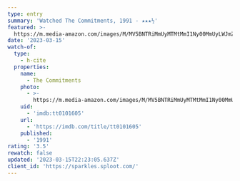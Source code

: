 ```yaml
---
type: entry
summary: 'Watched The Commitments, 1991 - ★★★½'
featured: >-
  https://m.media-amazon.com/images/M/MV5BNTRiMmUyMTMtMmI1Ny00MmUyLWJmZGUtNDVhMWMxNDA3OGNiXkEyXkFqcGdeQXVyMTMxODk2OTU@._V1_SX300.jpg
date: '2023-03-15'
watch-of:
  type:
    - h-cite
  properties:
    name:
      - The Commitments
    photo:
      - >-
        https://m.media-amazon.com/images/M/MV5BNTRiMmUyMTMtMmI1Ny00MmUyLWJmZGUtNDVhMWMxNDA3OGNiXkEyXkFqcGdeQXVyMTMxODk2OTU@._V1_SX300.jpg
    uid:
      - 'imdb:tt0101605'
    url:
      - 'https://imdb.com/title/tt0101605'
    published:
      - '1991'
rating: '3.5'
rewatch: false
updated: '2023-03-15T22:23:05.637Z'
client_id: 'https://sparkles.sploot.com/'
---
```


